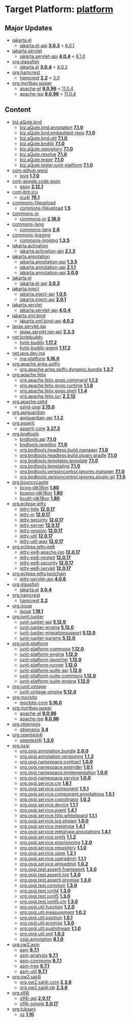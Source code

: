 # Target Platform: [platform](https://raw.githubusercontent.com/eclipse-platform/eclipse.platform.releng.aggregator/master/eclipse.platform.releng.prereqs.sdk/eclipse-sdk-prereqs.target)

## Major Updates
 - [jakarta.el](https://repo1.maven.org/maven2/jakarta/el/)
    - [jakarta.el-api](https://repo1.maven.org/maven2/jakarta/el/jakarta.el-api/) **[3.0.3](https://repo1.maven.org/maven2/jakarta/el/jakarta.el-api/3.0.3)** < [6.0.1](https://repo1.maven.org/maven2/jakarta/el/jakarta.el-api/6.0.1/)
 - [jakarta.servlet](https://repo1.maven.org/maven2/jakarta/servlet/)
    - [jakarta.servlet-api](https://repo1.maven.org/maven2/jakarta/servlet/jakarta.servlet-api/) **[4.0.4](https://repo1.maven.org/maven2/jakarta/servlet/jakarta.servlet-api/4.0.4)** < [6.1.0](https://repo1.maven.org/maven2/jakarta/servlet/jakarta.servlet-api/6.1.0/)
 - [org.glassfish](https://repo1.maven.org/maven2/org/glassfish/)
    - [jakarta.el](https://repo1.maven.org/maven2/org/glassfish/jakarta.el/) **[3.0.4](https://repo1.maven.org/maven2/org/glassfish/jakarta.el/3.0.4)** < [4.0.2](https://repo1.maven.org/maven2/org/glassfish/jakarta.el/4.0.2/)
 - [org.hamcrest](https://repo1.maven.org/maven2/org/hamcrest/)
    - [hamcrest](https://repo1.maven.org/maven2/org/hamcrest/hamcrest/) **[2.2](https://repo1.maven.org/maven2/org/hamcrest/hamcrest/2.2)** < [3.0](https://repo1.maven.org/maven2/org/hamcrest/hamcrest/3.0/)
 - [org.mortbay.jasper](https://repo1.maven.org/maven2/org/mortbay/jasper/)
    - [apache-el](https://repo1.maven.org/maven2/org/mortbay/jasper/apache-el/) **[9.0.96](https://repo1.maven.org/maven2/org/mortbay/jasper/apache-el/9.0.96)** < [11.0.4](https://repo1.maven.org/maven2/org/mortbay/jasper/apache-el/11.0.4/)
    - [apache-jsp](https://repo1.maven.org/maven2/org/mortbay/jasper/apache-jsp/) **[9.0.96](https://repo1.maven.org/maven2/org/mortbay/jasper/apache-jsp/9.0.96)** < [11.0.4](https://repo1.maven.org/maven2/org/mortbay/jasper/apache-jsp/11.0.4/)

## Content
 - [biz.aQute.bnd](https://repo1.maven.org/maven2/biz/aQute/bnd/)
    - [biz.aQute.bnd.annotation](https://repo1.maven.org/maven2/biz/aQute/bnd/biz.aQute.bnd.annotation/) **[7.1.0](https://repo1.maven.org/maven2/biz/aQute/bnd/biz.aQute.bnd.annotation/7.1.0)**
    - [biz.aQute.bnd.embedded-repo](https://repo1.maven.org/maven2/biz/aQute/bnd/biz.aQute.bnd.embedded-repo/) **[7.1.0](https://repo1.maven.org/maven2/biz/aQute/bnd/biz.aQute.bnd.embedded-repo/7.1.0)**
    - [biz.aQute.bnd.util](https://repo1.maven.org/maven2/biz/aQute/bnd/biz.aQute.bnd.util/) **[7.1.0](https://repo1.maven.org/maven2/biz/aQute/bnd/biz.aQute.bnd.util/7.1.0)**
    - [biz.aQute.bndlib](https://repo1.maven.org/maven2/biz/aQute/bnd/biz.aQute.bndlib/) **[7.1.0](https://repo1.maven.org/maven2/biz/aQute/bnd/biz.aQute.bndlib/7.1.0)**
    - [biz.aQute.repository](https://repo1.maven.org/maven2/biz/aQute/bnd/biz.aQute.repository/) **[7.1.0](https://repo1.maven.org/maven2/biz/aQute/bnd/biz.aQute.repository/7.1.0)**
    - [biz.aQute.resolve](https://repo1.maven.org/maven2/biz/aQute/bnd/biz.aQute.resolve/) **[7.1.0](https://repo1.maven.org/maven2/biz/aQute/bnd/biz.aQute.resolve/7.1.0)**
    - [biz.aQute.tester](https://repo1.maven.org/maven2/biz/aQute/bnd/biz.aQute.tester/) **[7.1.0](https://repo1.maven.org/maven2/biz/aQute/bnd/biz.aQute.tester/7.1.0)**
    - [biz.aQute.tester.junit-platform](https://repo1.maven.org/maven2/biz/aQute/bnd/biz.aQute.tester.junit-platform/) **[7.1.0](https://repo1.maven.org/maven2/biz/aQute/bnd/biz.aQute.tester.junit-platform/7.1.0)**
 - [com.github.weisj](https://repo1.maven.org/maven2/com/github/weisj/)
    - [jsvg](https://repo1.maven.org/maven2/com/github/weisj/jsvg/) **[1.7.0](https://repo1.maven.org/maven2/com/github/weisj/jsvg/1.7.0)**
 - [com.google.code.gson](https://repo1.maven.org/maven2/com/google/code/gson/)
    - [gson](https://repo1.maven.org/maven2/com/google/code/gson/gson/) **[2.12.1](https://repo1.maven.org/maven2/com/google/code/gson/gson/2.12.1)**
 - [com.ibm.icu](https://repo1.maven.org/maven2/com/ibm/icu/)
    - [icu4j](https://repo1.maven.org/maven2/com/ibm/icu/icu4j/) **[76.1](https://repo1.maven.org/maven2/com/ibm/icu/icu4j/76.1)**
 - [commons-fileupload](https://repo1.maven.org/maven2/commons-fileupload/)
    - [commons-fileupload](https://repo1.maven.org/maven2/commons-fileupload/commons-fileupload/) **[1.5](https://repo1.maven.org/maven2/commons-fileupload/commons-fileupload/1.5)**
 - [commons-io](https://repo1.maven.org/maven2/commons-io/)
    - [commons-io](https://repo1.maven.org/maven2/commons-io/commons-io/) **[2.18.0](https://repo1.maven.org/maven2/commons-io/commons-io/2.18.0)**
 - [commons-lang](https://repo1.maven.org/maven2/commons-lang/)
    - [commons-lang](https://repo1.maven.org/maven2/commons-lang/commons-lang/) **[2.6](https://repo1.maven.org/maven2/commons-lang/commons-lang/2.6)**
 - [commons-logging](https://repo1.maven.org/maven2/commons-logging/)
    - [commons-logging](https://repo1.maven.org/maven2/commons-logging/commons-logging/) **[1.3.5](https://repo1.maven.org/maven2/commons-logging/commons-logging/1.3.5)**
 - [jakarta.activation](https://repo1.maven.org/maven2/jakarta/activation/)
    - [jakarta.activation-api](https://repo1.maven.org/maven2/jakarta/activation/jakarta.activation-api/) **[2.1.3](https://repo1.maven.org/maven2/jakarta/activation/jakarta.activation-api/2.1.3)**
 - [jakarta.annotation](https://repo1.maven.org/maven2/jakarta/annotation/)
    - [jakarta.annotation-api](https://repo1.maven.org/maven2/jakarta/annotation/jakarta.annotation-api/) **[1.3.5](https://repo1.maven.org/maven2/jakarta/annotation/jakarta.annotation-api/1.3.5)**
    - [jakarta.annotation-api](https://repo1.maven.org/maven2/jakarta/annotation/jakarta.annotation-api/) **[2.1.1](https://repo1.maven.org/maven2/jakarta/annotation/jakarta.annotation-api/2.1.1)**
    - [jakarta.annotation-api](https://repo1.maven.org/maven2/jakarta/annotation/jakarta.annotation-api/) **[3.0.0](https://repo1.maven.org/maven2/jakarta/annotation/jakarta.annotation-api/3.0.0)**
 - [jakarta.el](https://repo1.maven.org/maven2/jakarta/el/)
    - [jakarta.el-api](https://repo1.maven.org/maven2/jakarta/el/jakarta.el-api/) **[3.0.3](https://repo1.maven.org/maven2/jakarta/el/jakarta.el-api/3.0.3)**
 - [jakarta.inject](https://repo1.maven.org/maven2/jakarta/inject/)
    - [jakarta.inject-api](https://repo1.maven.org/maven2/jakarta/inject/jakarta.inject-api/) **[1.0.5](https://repo1.maven.org/maven2/jakarta/inject/jakarta.inject-api/1.0.5)**
    - [jakarta.inject-api](https://repo1.maven.org/maven2/jakarta/inject/jakarta.inject-api/) **[2.0.1](https://repo1.maven.org/maven2/jakarta/inject/jakarta.inject-api/2.0.1)**
 - [jakarta.servlet](https://repo1.maven.org/maven2/jakarta/servlet/)
    - [jakarta.servlet-api](https://repo1.maven.org/maven2/jakarta/servlet/jakarta.servlet-api/) **[4.0.4](https://repo1.maven.org/maven2/jakarta/servlet/jakarta.servlet-api/4.0.4)**
 - [jakarta.xml.bind](https://repo1.maven.org/maven2/jakarta/xml/bind/)
    - [jakarta.xml.bind-api](https://repo1.maven.org/maven2/jakarta/xml/bind/jakarta.xml.bind-api/) **[4.0.2](https://repo1.maven.org/maven2/jakarta/xml/bind/jakarta.xml.bind-api/4.0.2)**
 - [javax.servlet.jsp](https://repo1.maven.org/maven2/javax/servlet/jsp/)
    - [javax.servlet.jsp-api](https://repo1.maven.org/maven2/javax/servlet/jsp/javax.servlet.jsp-api/) **[2.3.3](https://repo1.maven.org/maven2/javax/servlet/jsp/javax.servlet.jsp-api/2.3.3)**
 - [net.bytebuddy](https://repo1.maven.org/maven2/net/bytebuddy/)
    - [byte-buddy](https://repo1.maven.org/maven2/net/bytebuddy/byte-buddy/) **[1.17.2](https://repo1.maven.org/maven2/net/bytebuddy/byte-buddy/1.17.2)**
    - [byte-buddy-agent](https://repo1.maven.org/maven2/net/bytebuddy/byte-buddy-agent/) **[1.17.2](https://repo1.maven.org/maven2/net/bytebuddy/byte-buddy-agent/1.17.2)**
 - [net.java.dev.jna](https://repo1.maven.org/maven2/net/java/dev/jna/)
    - [jna-platform](https://repo1.maven.org/maven2/net/java/dev/jna/jna-platform/) **[5.16.0](https://repo1.maven.org/maven2/net/java/dev/jna/jna-platform/5.16.0)**
 - [org.apache.aries.spifly](https://repo1.maven.org/maven2/org/apache/aries/spifly/)
    - [org.apache.aries.spifly.dynamic.bundle](https://repo1.maven.org/maven2/org/apache/aries/spifly/org.apache.aries.spifly.dynamic.bundle/) **[1.3.7](https://repo1.maven.org/maven2/org/apache/aries/spifly/org.apache.aries.spifly.dynamic.bundle/1.3.7)**
 - [org.apache.felix](https://repo1.maven.org/maven2/org/apache/felix/)
    - [org.apache.felix.gogo.command](https://repo1.maven.org/maven2/org/apache/felix/org.apache.felix.gogo.command/) **[1.1.2](https://repo1.maven.org/maven2/org/apache/felix/org.apache.felix.gogo.command/1.1.2)**
    - [org.apache.felix.gogo.runtime](https://repo1.maven.org/maven2/org/apache/felix/org.apache.felix.gogo.runtime/) **[1.1.6](https://repo1.maven.org/maven2/org/apache/felix/org.apache.felix.gogo.runtime/1.1.6)**
    - [org.apache.felix.gogo.shell](https://repo1.maven.org/maven2/org/apache/felix/org.apache.felix.gogo.shell/) **[1.1.4](https://repo1.maven.org/maven2/org/apache/felix/org.apache.felix.gogo.shell/1.1.4)**
    - [org.apache.felix.scr](https://repo1.maven.org/maven2/org/apache/felix/org.apache.felix.scr/) **[2.2.12](https://repo1.maven.org/maven2/org/apache/felix/org.apache.felix.scr/2.2.12)**
 - [org.apache.sshd](https://repo1.maven.org/maven2/org/apache/sshd/)
    - [sshd-osgi](https://repo1.maven.org/maven2/org/apache/sshd/sshd-osgi/) **[2.15.0](https://repo1.maven.org/maven2/org/apache/sshd/sshd-osgi/2.15.0)**
 - [org.apiguardian](https://repo1.maven.org/maven2/org/apiguardian/)
    - [apiguardian-api](https://repo1.maven.org/maven2/org/apiguardian/apiguardian-api/) **[1.1.2](https://repo1.maven.org/maven2/org/apiguardian/apiguardian-api/1.1.2)**
 - [org.assertj](https://repo1.maven.org/maven2/org/assertj/)
    - [assertj-core](https://repo1.maven.org/maven2/org/assertj/assertj-core/) **[3.27.3](https://repo1.maven.org/maven2/org/assertj/assertj-core/3.27.3)**
 - [org.bndtools](https://repo1.maven.org/maven2/org/bndtools/)
    - [bndtools.api](https://repo1.maven.org/maven2/org/bndtools/bndtools.api/) **[7.1.0](https://repo1.maven.org/maven2/org/bndtools/bndtools.api/7.1.0)**
    - [bndtools.jareditor](https://repo1.maven.org/maven2/org/bndtools/bndtools.jareditor/) **[7.1.0](https://repo1.maven.org/maven2/org/bndtools/bndtools.jareditor/7.1.0)**
    - [org.bndtools.headless.build.manager](https://repo1.maven.org/maven2/org/bndtools/org.bndtools.headless.build.manager/) **[7.1.0](https://repo1.maven.org/maven2/org/bndtools/org.bndtools.headless.build.manager/7.1.0)**
    - [org.bndtools.headless.build.plugin.gradle](https://repo1.maven.org/maven2/org/bndtools/org.bndtools.headless.build.plugin.gradle/) **[7.1.0](https://repo1.maven.org/maven2/org/bndtools/org.bndtools.headless.build.plugin.gradle/7.1.0)**
    - [org.bndtools.templates.template](https://repo1.maven.org/maven2/org/bndtools/org.bndtools.templates.template/) **[7.1.0](https://repo1.maven.org/maven2/org/bndtools/org.bndtools.templates.template/7.1.0)**
    - [org.bndtools.templating](https://repo1.maven.org/maven2/org/bndtools/org.bndtools.templating/) **[7.1.0](https://repo1.maven.org/maven2/org/bndtools/org.bndtools.templating/7.1.0)**
    - [org.bndtools.versioncontrol.ignores.manager](https://repo1.maven.org/maven2/org/bndtools/org.bndtools.versioncontrol.ignores.manager/) **[7.1.0](https://repo1.maven.org/maven2/org/bndtools/org.bndtools.versioncontrol.ignores.manager/7.1.0)**
    - [org.bndtools.versioncontrol.ignores.plugin.git](https://repo1.maven.org/maven2/org/bndtools/org.bndtools.versioncontrol.ignores.plugin.git/) **[7.1.0](https://repo1.maven.org/maven2/org/bndtools/org.bndtools.versioncontrol.ignores.plugin.git/7.1.0)**
 - [org.bouncycastle](https://repo1.maven.org/maven2/org/bouncycastle/)
    - [bcpg-jdk18on](https://repo1.maven.org/maven2/org/bouncycastle/bcpg-jdk18on/) **[1.80](https://repo1.maven.org/maven2/org/bouncycastle/bcpg-jdk18on/1.80)**
    - [bcprov-jdk18on](https://repo1.maven.org/maven2/org/bouncycastle/bcprov-jdk18on/) **[1.80](https://repo1.maven.org/maven2/org/bouncycastle/bcprov-jdk18on/1.80)**
    - [bcutil-jdk18on](https://repo1.maven.org/maven2/org/bouncycastle/bcutil-jdk18on/) **[1.80](https://repo1.maven.org/maven2/org/bouncycastle/bcutil-jdk18on/1.80)**
 - [org.eclipse.jetty](https://repo1.maven.org/maven2/org/eclipse/jetty/)
    - [jetty-http](https://repo1.maven.org/maven2/org/eclipse/jetty/jetty-http/) **[12.0.17](https://repo1.maven.org/maven2/org/eclipse/jetty/jetty-http/12.0.17)**
    - [jetty-io](https://repo1.maven.org/maven2/org/eclipse/jetty/jetty-io/) **[12.0.17](https://repo1.maven.org/maven2/org/eclipse/jetty/jetty-io/12.0.17)**
    - [jetty-security](https://repo1.maven.org/maven2/org/eclipse/jetty/jetty-security/) **[12.0.17](https://repo1.maven.org/maven2/org/eclipse/jetty/jetty-security/12.0.17)**
    - [jetty-server](https://repo1.maven.org/maven2/org/eclipse/jetty/jetty-server/) **[12.0.17](https://repo1.maven.org/maven2/org/eclipse/jetty/jetty-server/12.0.17)**
    - [jetty-session](https://repo1.maven.org/maven2/org/eclipse/jetty/jetty-session/) **[12.0.17](https://repo1.maven.org/maven2/org/eclipse/jetty/jetty-session/12.0.17)**
    - [jetty-util](https://repo1.maven.org/maven2/org/eclipse/jetty/jetty-util/) **[12.0.17](https://repo1.maven.org/maven2/org/eclipse/jetty/jetty-util/12.0.17)**
    - [jetty-util-ajax](https://repo1.maven.org/maven2/org/eclipse/jetty/jetty-util-ajax/) **[12.0.17](https://repo1.maven.org/maven2/org/eclipse/jetty/jetty-util-ajax/12.0.17)**
 - [org.eclipse.jetty.ee8](https://repo1.maven.org/maven2/org/eclipse/jetty/ee8/)
    - [jetty-ee8-apache-jsp](https://repo1.maven.org/maven2/org/eclipse/jetty/ee8/jetty-ee8-apache-jsp/) **[12.0.17](https://repo1.maven.org/maven2/org/eclipse/jetty/ee8/jetty-ee8-apache-jsp/12.0.17)**
    - [jetty-ee8-nested](https://repo1.maven.org/maven2/org/eclipse/jetty/ee8/jetty-ee8-nested/) **[12.0.17](https://repo1.maven.org/maven2/org/eclipse/jetty/ee8/jetty-ee8-nested/12.0.17)**
    - [jetty-ee8-security](https://repo1.maven.org/maven2/org/eclipse/jetty/ee8/jetty-ee8-security/) **[12.0.17](https://repo1.maven.org/maven2/org/eclipse/jetty/ee8/jetty-ee8-security/12.0.17)**
    - [jetty-ee8-servlet](https://repo1.maven.org/maven2/org/eclipse/jetty/ee8/jetty-ee8-servlet/) **[12.0.17](https://repo1.maven.org/maven2/org/eclipse/jetty/ee8/jetty-ee8-servlet/12.0.17)**
 - [org.eclipse.jetty.toolchain](https://repo1.maven.org/maven2/org/eclipse/jetty/toolchain/)
    - [jetty-servlet-api](https://repo1.maven.org/maven2/org/eclipse/jetty/toolchain/jetty-servlet-api/) **[4.0.6](https://repo1.maven.org/maven2/org/eclipse/jetty/toolchain/jetty-servlet-api/4.0.6)**
 - [org.glassfish](https://repo1.maven.org/maven2/org/glassfish/)
    - [jakarta.el](https://repo1.maven.org/maven2/org/glassfish/jakarta.el/) **[3.0.4](https://repo1.maven.org/maven2/org/glassfish/jakarta.el/3.0.4)**
 - [org.hamcrest](https://repo1.maven.org/maven2/org/hamcrest/)
    - [hamcrest](https://repo1.maven.org/maven2/org/hamcrest/hamcrest/) **[2.2](https://repo1.maven.org/maven2/org/hamcrest/hamcrest/2.2)**
 - [org.jsoup](https://repo1.maven.org/maven2/org/jsoup/)
    - [jsoup](https://repo1.maven.org/maven2/org/jsoup/jsoup/) **[1.19.1](https://repo1.maven.org/maven2/org/jsoup/jsoup/1.19.1)**
 - [org.junit.jupiter](https://repo1.maven.org/maven2/org/junit/jupiter/)
    - [junit-jupiter-api](https://repo1.maven.org/maven2/org/junit/jupiter/junit-jupiter-api/) **[5.12.0](https://repo1.maven.org/maven2/org/junit/jupiter/junit-jupiter-api/5.12.0)**
    - [junit-jupiter-engine](https://repo1.maven.org/maven2/org/junit/jupiter/junit-jupiter-engine/) **[5.12.0](https://repo1.maven.org/maven2/org/junit/jupiter/junit-jupiter-engine/5.12.0)**
    - [junit-jupiter-migrationsupport](https://repo1.maven.org/maven2/org/junit/jupiter/junit-jupiter-migrationsupport/) **[5.12.0](https://repo1.maven.org/maven2/org/junit/jupiter/junit-jupiter-migrationsupport/5.12.0)**
    - [junit-jupiter-params](https://repo1.maven.org/maven2/org/junit/jupiter/junit-jupiter-params/) **[5.12.0](https://repo1.maven.org/maven2/org/junit/jupiter/junit-jupiter-params/5.12.0)**
 - [org.junit.platform](https://repo1.maven.org/maven2/org/junit/platform/)
    - [junit-platform-commons](https://repo1.maven.org/maven2/org/junit/platform/junit-platform-commons/) **[1.12.0](https://repo1.maven.org/maven2/org/junit/platform/junit-platform-commons/1.12.0)**
    - [junit-platform-engine](https://repo1.maven.org/maven2/org/junit/platform/junit-platform-engine/) **[1.12.0](https://repo1.maven.org/maven2/org/junit/platform/junit-platform-engine/1.12.0)**
    - [junit-platform-launcher](https://repo1.maven.org/maven2/org/junit/platform/junit-platform-launcher/) **[1.12.0](https://repo1.maven.org/maven2/org/junit/platform/junit-platform-launcher/1.12.0)**
    - [junit-platform-runner](https://repo1.maven.org/maven2/org/junit/platform/junit-platform-runner/) **[1.12.0](https://repo1.maven.org/maven2/org/junit/platform/junit-platform-runner/1.12.0)**
    - [junit-platform-suite-api](https://repo1.maven.org/maven2/org/junit/platform/junit-platform-suite-api/) **[1.12.0](https://repo1.maven.org/maven2/org/junit/platform/junit-platform-suite-api/1.12.0)**
    - [junit-platform-suite-commons](https://repo1.maven.org/maven2/org/junit/platform/junit-platform-suite-commons/) **[1.12.0](https://repo1.maven.org/maven2/org/junit/platform/junit-platform-suite-commons/1.12.0)**
    - [junit-platform-suite-engine](https://repo1.maven.org/maven2/org/junit/platform/junit-platform-suite-engine/) **[1.12.0](https://repo1.maven.org/maven2/org/junit/platform/junit-platform-suite-engine/1.12.0)**
 - [org.junit.vintage](https://repo1.maven.org/maven2/org/junit/vintage/)
    - [junit-vintage-engine](https://repo1.maven.org/maven2/org/junit/vintage/junit-vintage-engine/) **[5.12.0](https://repo1.maven.org/maven2/org/junit/vintage/junit-vintage-engine/5.12.0)**
 - [org.mockito](https://repo1.maven.org/maven2/org/mockito/)
    - [mockito-core](https://repo1.maven.org/maven2/org/mockito/mockito-core/) **[5.16.0](https://repo1.maven.org/maven2/org/mockito/mockito-core/5.16.0)**
 - [org.mortbay.jasper](https://repo1.maven.org/maven2/org/mortbay/jasper/)
    - [apache-el](https://repo1.maven.org/maven2/org/mortbay/jasper/apache-el/) **[9.0.96](https://repo1.maven.org/maven2/org/mortbay/jasper/apache-el/9.0.96)**
    - [apache-jsp](https://repo1.maven.org/maven2/org/mortbay/jasper/apache-jsp/) **[9.0.96](https://repo1.maven.org/maven2/org/mortbay/jasper/apache-jsp/9.0.96)**
 - [org.objenesis](https://repo1.maven.org/maven2/org/objenesis/)
    - [objenesis](https://repo1.maven.org/maven2/org/objenesis/objenesis/) **[3.4](https://repo1.maven.org/maven2/org/objenesis/objenesis/3.4)**
 - [org.opentest4j](https://repo1.maven.org/maven2/org/opentest4j/)
    - [opentest4j](https://repo1.maven.org/maven2/org/opentest4j/opentest4j/) **[1.3.0](https://repo1.maven.org/maven2/org/opentest4j/opentest4j/1.3.0)**
 - [org.osgi](https://repo1.maven.org/maven2/org/osgi/)
    - [org.osgi.annotation.bundle](https://repo1.maven.org/maven2/org/osgi/org.osgi.annotation.bundle/) **[2.0.0](https://repo1.maven.org/maven2/org/osgi/org.osgi.annotation.bundle/2.0.0)**
    - [org.osgi.annotation.versioning](https://repo1.maven.org/maven2/org/osgi/org.osgi.annotation.versioning/) **[1.1.2](https://repo1.maven.org/maven2/org/osgi/org.osgi.annotation.versioning/1.1.2)**
    - [org.osgi.namespace.contract](https://repo1.maven.org/maven2/org/osgi/org.osgi.namespace.contract/) **[1.0.0](https://repo1.maven.org/maven2/org/osgi/org.osgi.namespace.contract/1.0.0)**
    - [org.osgi.namespace.extender](https://repo1.maven.org/maven2/org/osgi/org.osgi.namespace.extender/) **[1.0.1](https://repo1.maven.org/maven2/org/osgi/org.osgi.namespace.extender/1.0.1)**
    - [org.osgi.namespace.implementation](https://repo1.maven.org/maven2/org/osgi/org.osgi.namespace.implementation/) **[1.0.0](https://repo1.maven.org/maven2/org/osgi/org.osgi.namespace.implementation/1.0.0)**
    - [org.osgi.namespace.service](https://repo1.maven.org/maven2/org/osgi/org.osgi.namespace.service/) **[1.0.0](https://repo1.maven.org/maven2/org/osgi/org.osgi.namespace.service/1.0.0)**
    - [org.osgi.service.cm](https://repo1.maven.org/maven2/org/osgi/org.osgi.service.cm/) **[1.6.1](https://repo1.maven.org/maven2/org/osgi/org.osgi.service.cm/1.6.1)**
    - [org.osgi.service.component](https://repo1.maven.org/maven2/org/osgi/org.osgi.service.component/) **[1.5.1](https://repo1.maven.org/maven2/org/osgi/org.osgi.service.component/1.5.1)**
    - [org.osgi.service.component.annotations](https://repo1.maven.org/maven2/org/osgi/org.osgi.service.component.annotations/) **[1.5.1](https://repo1.maven.org/maven2/org/osgi/org.osgi.service.component.annotations/1.5.1)**
    - [org.osgi.service.coordinator](https://repo1.maven.org/maven2/org/osgi/org.osgi.service.coordinator/) **[1.0.2](https://repo1.maven.org/maven2/org/osgi/org.osgi.service.coordinator/1.0.2)**
    - [org.osgi.service.device](https://repo1.maven.org/maven2/org/osgi/org.osgi.service.device/) **[1.1.1](https://repo1.maven.org/maven2/org/osgi/org.osgi.service.device/1.1.1)**
    - [org.osgi.service.event](https://repo1.maven.org/maven2/org/osgi/org.osgi.service.event/) **[1.4.1](https://repo1.maven.org/maven2/org/osgi/org.osgi.service.event/1.4.1)**
    - [org.osgi.service.http.whiteboard](https://repo1.maven.org/maven2/org/osgi/org.osgi.service.http.whiteboard/) **[1.1.1](https://repo1.maven.org/maven2/org/osgi/org.osgi.service.http.whiteboard/1.1.1)**
    - [org.osgi.service.log.stream](https://repo1.maven.org/maven2/org/osgi/org.osgi.service.log.stream/) **[1.0.0](https://repo1.maven.org/maven2/org/osgi/org.osgi.service.log.stream/1.0.0)**
    - [org.osgi.service.metatype](https://repo1.maven.org/maven2/org/osgi/org.osgi.service.metatype/) **[1.4.1](https://repo1.maven.org/maven2/org/osgi/org.osgi.service.metatype/1.4.1)**
    - [org.osgi.service.metatype.annotations](https://repo1.maven.org/maven2/org/osgi/org.osgi.service.metatype.annotations/) **[1.4.1](https://repo1.maven.org/maven2/org/osgi/org.osgi.service.metatype.annotations/1.4.1)**
    - [org.osgi.service.prefs](https://repo1.maven.org/maven2/org/osgi/org.osgi.service.prefs/) **[1.1.2](https://repo1.maven.org/maven2/org/osgi/org.osgi.service.prefs/1.1.2)**
    - [org.osgi.service.provisioning](https://repo1.maven.org/maven2/org/osgi/org.osgi.service.provisioning/) **[1.2.0](https://repo1.maven.org/maven2/org/osgi/org.osgi.service.provisioning/1.2.0)**
    - [org.osgi.service.repository](https://repo1.maven.org/maven2/org/osgi/org.osgi.service.repository/) **[1.1.0](https://repo1.maven.org/maven2/org/osgi/org.osgi.service.repository/1.1.0)**
    - [org.osgi.service.upnp](https://repo1.maven.org/maven2/org/osgi/org.osgi.service.upnp/) **[1.2.1](https://repo1.maven.org/maven2/org/osgi/org.osgi.service.upnp/1.2.1)**
    - [org.osgi.service.useradmin](https://repo1.maven.org/maven2/org/osgi/org.osgi.service.useradmin/) **[1.1.1](https://repo1.maven.org/maven2/org/osgi/org.osgi.service.useradmin/1.1.1)**
    - [org.osgi.service.wireadmin](https://repo1.maven.org/maven2/org/osgi/org.osgi.service.wireadmin/) **[1.0.2](https://repo1.maven.org/maven2/org/osgi/org.osgi.service.wireadmin/1.0.2)**
    - [org.osgi.test.assertj.framework](https://repo1.maven.org/maven2/org/osgi/org.osgi.test.assertj.framework/) **[1.3.0](https://repo1.maven.org/maven2/org/osgi/org.osgi.test.assertj.framework/1.3.0)**
    - [org.osgi.test.assertj.log](https://repo1.maven.org/maven2/org/osgi/org.osgi.test.assertj.log/) **[1.3.0](https://repo1.maven.org/maven2/org/osgi/org.osgi.test.assertj.log/1.3.0)**
    - [org.osgi.test.assertj.promise](https://repo1.maven.org/maven2/org/osgi/org.osgi.test.assertj.promise/) **[1.3.0](https://repo1.maven.org/maven2/org/osgi/org.osgi.test.assertj.promise/1.3.0)**
    - [org.osgi.test.common](https://repo1.maven.org/maven2/org/osgi/org.osgi.test.common/) **[1.3.0](https://repo1.maven.org/maven2/org/osgi/org.osgi.test.common/1.3.0)**
    - [org.osgi.test.junit4](https://repo1.maven.org/maven2/org/osgi/org.osgi.test.junit4/) **[1.3.0](https://repo1.maven.org/maven2/org/osgi/org.osgi.test.junit4/1.3.0)**
    - [org.osgi.test.junit5](https://repo1.maven.org/maven2/org/osgi/org.osgi.test.junit5/) **[1.3.0](https://repo1.maven.org/maven2/org/osgi/org.osgi.test.junit5/1.3.0)**
    - [org.osgi.test.junit5.cm](https://repo1.maven.org/maven2/org/osgi/org.osgi.test.junit5.cm/) **[1.3.0](https://repo1.maven.org/maven2/org/osgi/org.osgi.test.junit5.cm/1.3.0)**
    - [org.osgi.util.function](https://repo1.maven.org/maven2/org/osgi/org.osgi.util.function/) **[1.2.0](https://repo1.maven.org/maven2/org/osgi/org.osgi.util.function/1.2.0)**
    - [org.osgi.util.measurement](https://repo1.maven.org/maven2/org/osgi/org.osgi.util.measurement/) **[1.0.2](https://repo1.maven.org/maven2/org/osgi/org.osgi.util.measurement/1.0.2)**
    - [org.osgi.util.position](https://repo1.maven.org/maven2/org/osgi/org.osgi.util.position/) **[1.0.1](https://repo1.maven.org/maven2/org/osgi/org.osgi.util.position/1.0.1)**
    - [org.osgi.util.promise](https://repo1.maven.org/maven2/org/osgi/org.osgi.util.promise/) **[1.3.0](https://repo1.maven.org/maven2/org/osgi/org.osgi.util.promise/1.3.0)**
    - [org.osgi.util.pushstream](https://repo1.maven.org/maven2/org/osgi/org.osgi.util.pushstream/) **[1.1.0](https://repo1.maven.org/maven2/org/osgi/org.osgi.util.pushstream/1.1.0)**
    - [org.osgi.util.xml](https://repo1.maven.org/maven2/org/osgi/org.osgi.util.xml/) **[1.0.2](https://repo1.maven.org/maven2/org/osgi/org.osgi.util.xml/1.0.2)**
    - [osgi.annotation](https://repo1.maven.org/maven2/org/osgi/osgi.annotation/) **[8.1.0](https://repo1.maven.org/maven2/org/osgi/osgi.annotation/8.1.0)**
 - [org.ow2.asm](https://repo1.maven.org/maven2/org/ow2/asm/)
    - [asm](https://repo1.maven.org/maven2/org/ow2/asm/asm/) **[9.7.1](https://repo1.maven.org/maven2/org/ow2/asm/asm/9.7.1)**
    - [asm-analysis](https://repo1.maven.org/maven2/org/ow2/asm/asm-analysis/) **[9.7.1](https://repo1.maven.org/maven2/org/ow2/asm/asm-analysis/9.7.1)**
    - [asm-commons](https://repo1.maven.org/maven2/org/ow2/asm/asm-commons/) **[9.7.1](https://repo1.maven.org/maven2/org/ow2/asm/asm-commons/9.7.1)**
    - [asm-tree](https://repo1.maven.org/maven2/org/ow2/asm/asm-tree/) **[9.7.1](https://repo1.maven.org/maven2/org/ow2/asm/asm-tree/9.7.1)**
    - [asm-util](https://repo1.maven.org/maven2/org/ow2/asm/asm-util/) **[9.7.1](https://repo1.maven.org/maven2/org/ow2/asm/asm-util/9.7.1)**
 - [org.ow2.sat4j](https://repo1.maven.org/maven2/org/ow2/sat4j/)
    - [org.ow2.sat4j.core](https://repo1.maven.org/maven2/org/ow2/sat4j/org.ow2.sat4j.core/) **[2.3.6](https://repo1.maven.org/maven2/org/ow2/sat4j/org.ow2.sat4j.core/2.3.6)**
    - [org.ow2.sat4j.pb](https://repo1.maven.org/maven2/org/ow2/sat4j/org.ow2.sat4j.pb/) **[2.3.6](https://repo1.maven.org/maven2/org/ow2/sat4j/org.ow2.sat4j.pb/2.3.6)**
 - [org.slf4j](https://repo1.maven.org/maven2/org/slf4j/)
    - [slf4j-api](https://repo1.maven.org/maven2/org/slf4j/slf4j-api/) **[2.0.17](https://repo1.maven.org/maven2/org/slf4j/slf4j-api/2.0.17)**
    - [slf4j-simple](https://repo1.maven.org/maven2/org/slf4j/slf4j-simple/) **[2.0.17](https://repo1.maven.org/maven2/org/slf4j/slf4j-simple/2.0.17)**
 - [org.tukaani](https://repo1.maven.org/maven2/org/tukaani/)
    - [xz](https://repo1.maven.org/maven2/org/tukaani/xz/) **[1.10](https://repo1.maven.org/maven2/org/tukaani/xz/1.10)**
